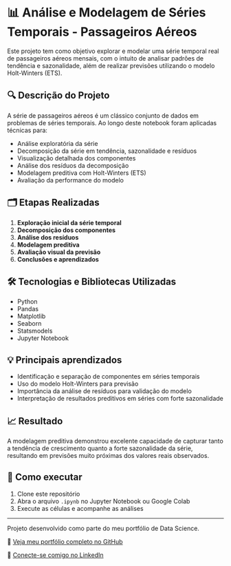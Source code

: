 # 📊 Análise e Modelagem de Séries Temporais - Passageiros Aéreos

Este projeto tem como objetivo explorar e modelar uma série temporal real de passageiros aéreos mensais, com o intuito de analisar padrões de tendência e sazonalidade, além de realizar previsões utilizando o modelo Holt-Winters (ETS).

## 🔍 Descrição do Projeto

A série de passageiros aéreos é um clássico conjunto de dados em problemas de séries temporais. Ao longo deste notebook foram aplicadas técnicas para:

- Análise exploratória da série
- Decomposição da série em tendência, sazonalidade e resíduos
- Visualização detalhada dos componentes
- Análise dos resíduos da decomposição
- Modelagem preditiva com Holt-Winters (ETS)
- Avaliação da performance do modelo

## 🗂️ Etapas Realizadas

1. **Exploração inicial da série temporal**
2. **Decomposição dos componentes**
3. **Análise dos resíduos**
4. **Modelagem preditiva**
5. **Avaliação visual da previsão**
6. **Conclusões e aprendizados**

## 🛠️ Tecnologias e Bibliotecas Utilizadas

- Python
- Pandas
- Matplotlib
- Seaborn
- Statsmodels
- Jupyter Notebook

## 💡 Principais aprendizados

- Identificação e separação de componentes em séries temporais
- Uso do modelo Holt-Winters para previsão
- Importância da análise de resíduos para validação do modelo
- Interpretação de resultados preditivos em séries com forte sazonalidade

## 📈 Resultado

A modelagem preditiva demonstrou excelente capacidade de capturar tanto a tendência de crescimento quanto a forte sazonalidade da série, resultando em previsões muito próximas dos valores reais observados.

## 🚀 Como executar

1. Clone este repositório
2. Abra o arquivo `.ipynb` no Jupyter Notebook ou Google Colab
3. Execute as células e acompanhe as análises

---

Projeto desenvolvido como parte do meu portfólio de Data Science.

📌 [Veja meu portfólio completo no GitHub](https://github.com/danielmvr/data-science-portfolio)

📌 [Conecte-se comigo no LinkedIn](https://www.linkedin.com/in/daniel-reis-833451304/)
